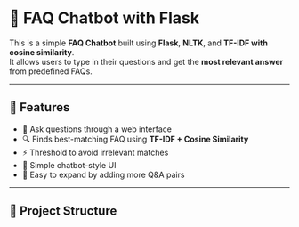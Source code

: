 # 🤖 FAQ Chatbot with Flask

This is a simple **FAQ Chatbot** built using **Flask**, **NLTK**, and **TF-IDF with cosine similarity**.  
It allows users to type in their questions and get the **most relevant answer** from predefined FAQs.

---

## 🚀 Features
- 📝 Ask questions through a web interface
- 🔍 Finds best-matching FAQ using **TF-IDF + Cosine Similarity**
- ⚡ Threshold to avoid irrelevant matches
- 🎨 Simple chatbot-style UI
- 🌱 Easy to expand by adding more Q&A pairs

---

## 📂 Project Structure

